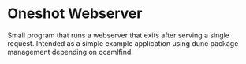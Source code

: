 # Oneshot Webserver

Small program that runs a webserver that exits after serving a single request.
Intended as a simple example application using dune package management
depending on ocamlfind.
